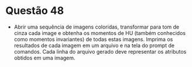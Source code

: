 # Questão 48

- Abrir uma sequência de imagens coloridas, transformar para tom de cinza cada image e obtenha os momentos de HU
(também conhecidos como momentos invariantes) de todas estas imagens. Imprima os resultados de cada imagem em um arquivo
e na tela do prompt de comandos. Cada linha do arquivo gerado deve representar os atributos obtidos em uma imagem.